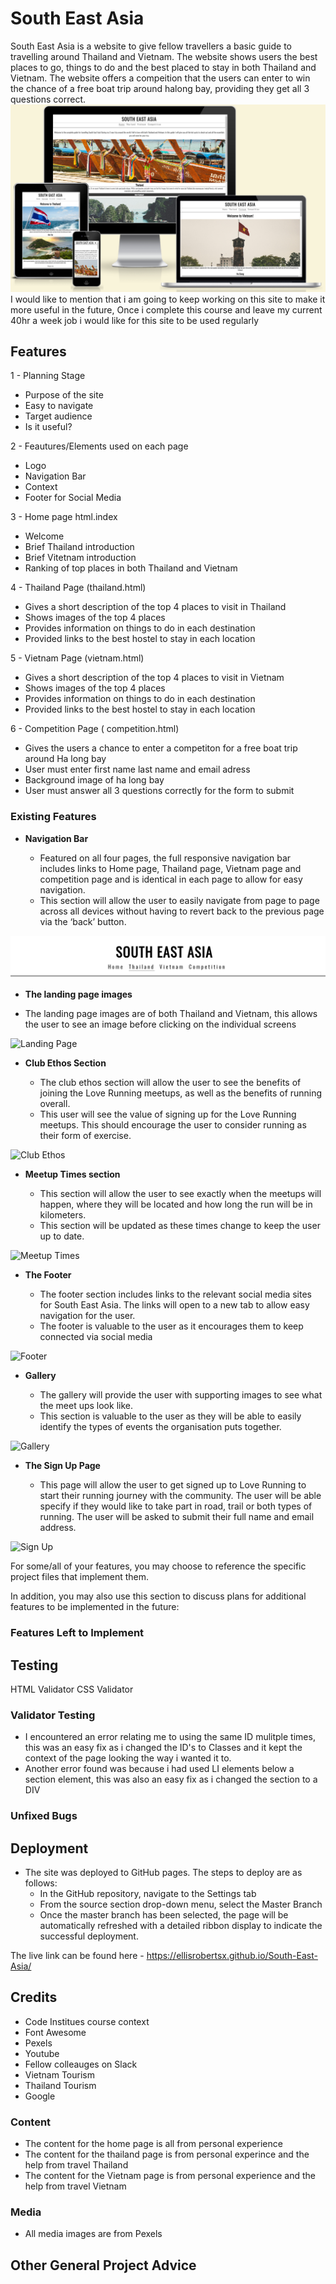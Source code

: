 # South East Asia 

South East Asia is a website to give fellow travellers a basic guide to travelling around Thailand and Vietnam. The website shows users the best places to go, things to do and the best placed to stay in both Thailand and Vietnam. The website offers a compeition that the users can enter to win the chance of a free boat trip around halong bay, providing they get all 3 questions correct. 
![Responsice Mockup](https://github.com/ellisrobertsx/South-East-Asia/blob/main/assets/readmeimages/south-east-asia-responsive.png)
I would like to mention that i am going to keep working on this site to make it more useful in the future, Once i complete this course and leave my current 40hr a week job i would like for this site to be used regularly 



## Features 
1 - Planning Stage 
- Purpose of the site 
- Easy to navigate 
- Target audience 
- Is it useful? 

2 - Feautures/Elements used on each page
- Logo
- Navigation Bar
- Context
- Footer for Social Media

3 - Home page html.index
- Welcome
- Brief Thailand introduction
- Brief Vitetnam introduction 
- Ranking of top places in both Thailand and Vietnam

4 - Thailand Page (thailand.html)
- Gives a short description of the top 4 places to visit in Thailand 
- Shows images of the top 4 places
- Provides information on things to do in each destination 
- Provided links to the best hostel to stay in each location 

5 - Vietnam Page (vietnam.html)
- Gives a short description of the top 4 places to visit in Vietnam 
- Shows images of the top 4 places
- Provides information on things to do in each destination 
- Provided links to the best hostel to stay in each location 

6 - Competition Page ( competition.html)
- Gives the users a chance to enter a competiton for a free boat trip around Ha long bay 
- User must enter first name last name and email adress
- Background image of ha long bay 
- User must answer all 3 questions correctly for the form to submit 



### Existing Features

- __Navigation Bar__

  - Featured on all four pages, the full responsive navigation bar includes links to Home page, Thailand page, Vietnam page and competition page and is identical in each page to allow for easy navigation.
  - This section will allow the user to easily navigate from page to page across all devices without having to revert back to the previous page via the ‘back’ button. 

![Nav Bar](https://github.com/ellisrobertsx/South-East-Asia/blob/main/assets/readmeimages/navigationbar.png)

- __The landing page images__

 - The landing page images are of both Thailand and Vietnam, this allows the user to see an image before clicking on the individual screens 
  

![Landing Page](https://github.com/lucyrush/readme-template/blob/master/media/love_running_landing.png)

- __Club Ethos Section__

  - The club ethos section will allow the user to see the benefits of joining the Love Running meetups, as well as the benefits of running overall. 
  - This user will see the value of signing up for the Love Running meetups. This should encourage the user to consider running as their form of exercise. 

![Club Ethos](https://github.com/lucyrush/readme-template/blob/master/media/love_running_ethos.png)

- __Meetup Times section__

  - This section will allow the user to see exactly when the meetups will happen, where they will be located and how long the run will be in kilometers. 
  - This section will be updated as these times change to keep the user up to date. 

![Meetup Times](https://github.com/lucyrush/readme-template/blob/master/media/love_running_times.png)

- __The Footer__ 

  - The footer section includes links to the relevant social media sites for South East Asia. The links will open to a new tab to allow easy navigation for the user. 
  - The footer is valuable to the user as it encourages them to keep connected via social media

![Footer](https://github.com/lucyrush/readme-template/blob/master/media/love_running_footer.png)

- __Gallery__

  - The gallery will provide the user with supporting images to see what the meet ups look like. 
  - This section is valuable to the user as they will be able to easily identify the types of events the organisation puts together. 

![Gallery](https://github.com/lucyrush/readme-template/blob/master/media/love_running_gallery.png)

- __The Sign Up Page__

  - This page will allow the user to get signed up to Love Running to start their running journey with the community. The user will be able specify if they would like to take part in road, trail or both types of running. The user will be asked to submit their full name and email address. 

![Sign Up](https://github.com/lucyrush/readme-template/blob/master/media/love_running_signup.png)

For some/all of your features, you may choose to reference the specific project files that implement them.

In addition, you may also use this section to discuss plans for additional features to be implemented in the future:

### Features Left to Implement



## Testing 
HTML Validator
CSS Validator



### Validator Testing 
- I encountered an error relating me to using the same ID mulitple times, this was an easy fix as i changed the ID's to Classes and it kept the context of the page looking the way i wanted it to. 
- Another error found was because i had used LI elements below a section element, this was also an easy fix as i changed the section to a DIV 


### Unfixed Bugs



## Deployment
- The site was deployed to GitHub pages. The steps to deploy are as follows: 
  - In the GitHub repository, navigate to the Settings tab 
  - From the source section drop-down menu, select the Master Branch
  - Once the master branch has been selected, the page will be automatically refreshed with a detailed ribbon display to indicate the successful deployment. 

The live link can be found here - https://ellisrobertsx.github.io/South-East-Asia/


## Credits 
- Code Institues course context 
- Font Awesome
- Pexels
- Youtube
- Fellow colleauges on Slack
- Vietnam Tourism
- Thailand Tourism 
- Google

### Content 
- The content for the home page is all from personal experience 
- The content for the thailand page is from personal experince and the help from travel Thailand
- The content for the Vietnam page is from personal experience and the help from travel Vietnam 

### Media
- All media images are from Pexels

## Other General Project Advice

